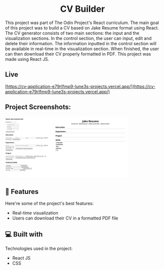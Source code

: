 <h1 align="center" id="title">CV Builder</h1>

<p id="description">This project was part of The Odin Project's React curriculum. The main goal of this project was to build a CV based on Jake Resume format using React.  The CV generator consists of two main sections: the input and the visualization sections. In the control section, the user can input, edit and delete their information. The information inputted in the control section will be available in real-time in the visualization section. When finished, the user can then download their CV properly formatted in PDF. This project was made using React JS. </p>

<h2>Live</h2>

[https://cv-application-e79rlfmp9-lune3s-projects.vercel.app/](https://cv-application-e79rlfmp9-lune3s-projects.vercel.app/)

<h2>Project Screenshots:</h2>

<img src="cv-builder/src/assets/Screenshot_2024-07-09_21-06-37.png" alt="project-screenshot" width="400" height="auto">

  
  
<h2>🧐 Features</h2>

Here're some of the project's best features:

*   Real-time visualization
*   Users can download their CV in a formatted PDF file

  
  
<h2>💻 Built with</h2>

Technologies used in the project:

*   React JS
*   CSS